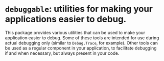 # `debuggable`: utilities for making your applications easier to debug.

This package provides various utilities that can be used to make your
application easier to debug. Some of these tools are intended for use during
actual debugging only (similar to `Debug.Trace`, for example). Other tools can
be used as a regular component in your application, to facilitate debugging if
and when necessary, but always present in your code.